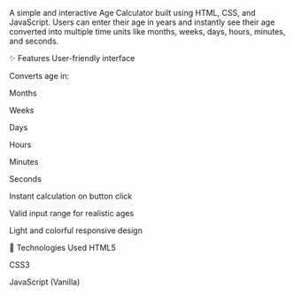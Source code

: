A simple and interactive Age Calculator built using HTML, CSS, and JavaScript.
Users can enter their age in years and instantly see their age converted into multiple time units like months, weeks, days, hours, minutes, and seconds.

✨ Features
User-friendly interface

Converts age in:

Months

Weeks

Days

Hours

Minutes

Seconds

Instant calculation on button click

Valid input range for realistic ages

Light and colorful responsive design

📂 Technologies Used
HTML5

CSS3

JavaScript (Vanilla)
